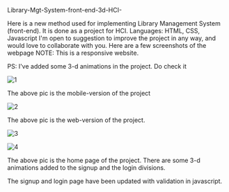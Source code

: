 Library-Mgt-System-front-end-3d-HCI-

Here is a new method used for implementing Library Management System (front-end). It is done as a project for HCI.
Languages: HTML, CSS, Javascript
I'm open to suggestion to improve the project in any way, and would love to collaborate with you.
Here are a few screenshots of the webpage
NOTE: This is a responsive website.

PS: I've added some 3-d animations in the project. Do check it

![1](https://user-images.githubusercontent.com/37845653/71915282-69a2e400-31a1-11ea-9d3f-511271d79b68.JPG)

The above pic is the mobile-version of the project

![2](https://user-images.githubusercontent.com/37845653/71915283-69a2e400-31a1-11ea-83c0-45fcfe343fcf.JPG)

The above pic is the web-version of the project.

![3](https://user-images.githubusercontent.com/37845653/71915278-690a4d80-31a1-11ea-94c3-00e9ca7b893f.JPG)

![4](https://user-images.githubusercontent.com/37845653/71915280-690a4d80-31a1-11ea-9946-1be5f7bcd4f7.JPG)

The above pic is the home page of the project. There are some 3-d animations added to the signup and the login divisions.



The signup and login page have been updated with validation in javascript.
